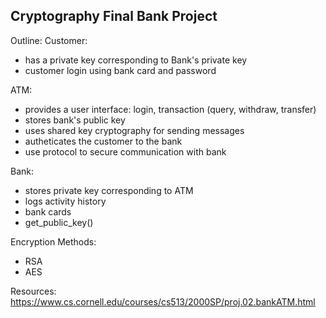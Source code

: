 ## Cryptography Final Bank Project

Outline:
Customer:
* has a private key corresponding to Bank's private key
* customer login using bank card and password

ATM: 
* provides a user interface: login, transaction (query, withdraw, transfer)
* stores bank's public key
* uses shared key cryptography for sending messages
* autheticates the customer to the bank
* use protocol to secure communication with bank

Bank:
* stores private key corresponding to ATM
* logs activity history
* bank cards
* get_public_key()

Encryption Methods:
* RSA
* AES

Resources:
https://www.cs.cornell.edu/courses/cs513/2000SP/proj.02.bankATM.html

